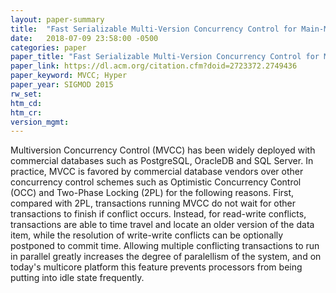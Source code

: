 ```yaml
---
layout: paper-summary
title:  "Fast Serializable Multi-Version Concurrency Control for Main-Memory Database Systems"
date:   2018-07-09 23:58:00 -0500
categories: paper
paper_title: "Fast Serializable Multi-Version Concurrency Control for Main-Memory Database Systems"
paper_link: https://dl.acm.org/citation.cfm?doid=2723372.2749436
paper_keyword: MVCC; Hyper
paper_year: SIGMOD 2015
rw_set: 
htm_cd: 
htm_cr: 
version_mgmt: 
---
```


Multiversion Concurrency Control (MVCC) has been widely deployed with commercial databases such as PostgreSQL,
OracleDB and SQL Server. In practice, MVCC is favored by commercial database vendors over other concurrency control schemes 
such as Optimistic Concurrency Control (OCC) and Two-Phase Locking (2PL) for the following reasons. First, compared with
2PL, transactions running MVCC do not wait for other transactions to finish if conflict occurs. Instead, for read-write 
conflicts, transactions are able to time travel and locate an older version of the data item, while the resolution of 
write-write conflicts can be optionally postponed to commit time. Allowing multiple conflicting transactions to run in
parallel greatly increases the degree of paralellism of the system, and on today's multicore platform this feature prevents
processors from being putting into idle state frequently. 